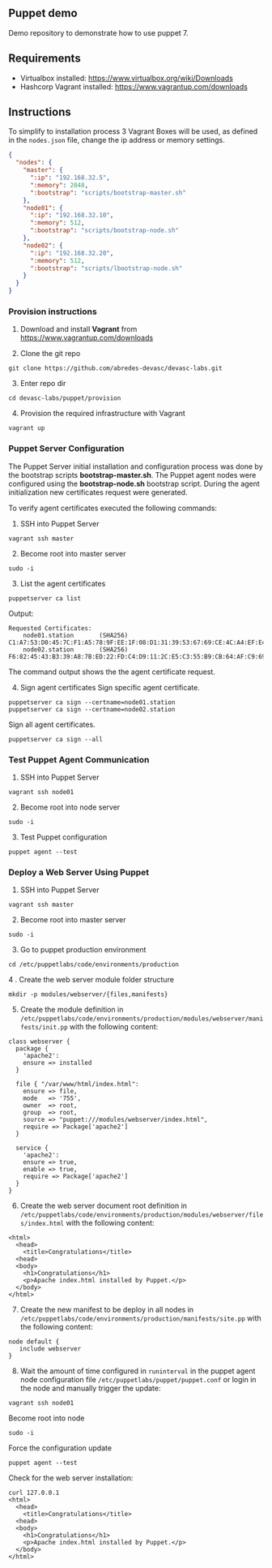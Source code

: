 ## Puppet demo
Demo repository to demonstrate how to use puppet 7.

## Requirements
* Virtualbox installed: https://www.virtualbox.org/wiki/Downloads
* Hashcorp Vagrant installed: https://www.vagrantup.com/downloads

## Instructions

To simplify to installation process 3 Vagrant Boxes will be used, as defined in the `nodes.json` file, change the ip address or memory settings.

```json
{
  "nodes": {
    "master": {
      ":ip": "192.168.32.5",
      ":memory": 2048,
      ":bootstrap": "scripts/bootstrap-master.sh"
    },
    "node01": {
      ":ip": "192.168.32.10",
      ":memory": 512,
      ":bootstrap": "scripts/bootstrap-node.sh"
    },
    "node02": {
      ":ip": "192.168.32.20",
      ":memory": 512,
      ":bootstrap": "scripts/lbootstrap-node.sh"
    }
  }
}
```

### Provision instructions

1. Download and install **Vagrant** from https://www.vagrantup.com/downloads

2. Clone the git repo
```
git clone https://github.com/abredes-devasc/devasc-labs.git
```

3.  Enter repo dir
```
cd devasc-labs/puppet/provision
```

4. Provision the required infrastructure with Vagrant
```
vagrant up
```

### Puppet Server Configuration
The Puppet Server initial installation and configuration process was done by the bootstrap scripts **bootstrap-master.sh**. The Puppet agent nodes were configured using the **bootstrap-node.sh** bootstrap script. During the agent initialization new certificates request were generated.

To verify agent certificates executed the following commands:

1. SSH into Puppet Server
```
vagrant ssh master
```

2. Become root into master server
```
sudo -i
```

3. List the agent certificates
```
puppetserver ca list
```

Output:

```
Requested Certificates:
    node01.station       (SHA256)  C1:A7:53:D0:45:7C:F1:A5:78:9F:EE:1F:08:D1:31:39:53:67:69:CE:4C:A4:EF:E4:E2:9C:5C:AA:78:5B:FE:61
    node02.station       (SHA256)  F6:82:45:43:B3:39:A8:7B:ED:22:FD:C4:D9:11:2C:E5:C3:55:B9:CB:64:AF:C9:69:27:F0:02:21:7A:CC:C9:A1
```

The command output shows the the agent certificate request.

4. Sign agent certificates
Sign specific agent certificate.

```
puppetserver ca sign --certname=node01.station
puppetserver ca sign --certname=node02.station
```

Sign all agent certificates.

```
puppetserver ca sign --all
```

### Test Puppet Agent Communication
1. SSH into Puppet Server
```
vagrant ssh node01
```

2. Become root into node server
```
sudo -i
```

3. Test Puppet configuration
```
puppet agent --test
```

### Deploy a Web Server Using Puppet
1. SSH into Puppet Server
```
vagrant ssh master
```

2. Become root into master server
```
sudo -i
```

3. Go to puppet production environment
```
cd /etc/puppetlabs/code/environments/production
```

4 . Create the web server module folder structure
```
mkdir -p modules/webserver/{files,manifests}
```

5. Create the module definition in `/etc/puppetlabs/code/environments/production/modules/webserver/manifests/init.pp` with the following content:
```
class webserver {
  package { 
    'apache2': 
    ensure => installed 
  }

  file { "/var/www/html/index.html":
    ensure => file,
    mode   => '755',
    owner  => root,
    group  => root,
    source => "puppet:///modules/webserver/index.html",
    require => Package['apache2']
  }
  
  service {
    'apache2':
    ensure => true,
    enable => true,
    require => Package['apache2']
  }
}
```

6. Create the web server document root definition in `/etc/puppetlabs/code/environments/production/modules/webserver/files/index.html` with the following content:
```
<html>
  <head>
    <title>Congratulations</title>
  <head>
  <body>
    <h1>Congratulations</h1>
    <p>Apache index.html installed by Puppet.</p>
  </body>
</html>
```

7. Create the new manifest to be deploy in all nodes in `/etc/puppetlabs/code/environments/production/manifests/site.pp` with the following content:
```
node default {
   include webserver
}
```

8. Wait the amount of time configured in `runinterval` in the puppet agent node configuration file `/etc/puppetlabs/puppet/puppet.conf` or login in the node and manually trigger the update:
```
vagrant ssh node01
```

Become root into node
```
sudo -i
```

Force the configuration update
```
puppet agent --test
```

Check for the web server installation:
```
curl 127.0.0.1
<html>
  <head>
    <title>Congratulations</title>
  <head>
  <body>
    <h1>Congratulations</h1>
    <p>Apache index.html installed by Puppet.</p>
  </body>
</html>
```
